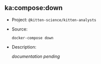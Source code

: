 ## ka:compose:down

-   Project: `@kitten-science/kitten-analysts`
-   Source:

    ```shell
    docker-compose down
    ```

-   Description:

    _documentation pending_
